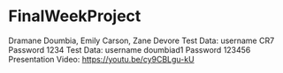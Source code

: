 # FinalWeekProject
Dramane Doumbia, Emily Carson, Zane Devore Test Data: username CR7 Password 1234 Test Data: username doumbiad1 Password 123456 Presentation Video: https://youtu.be/cy9CBLgu-kU
